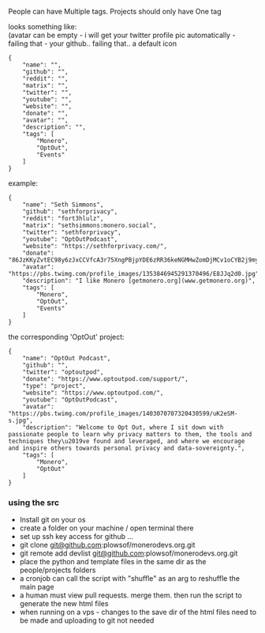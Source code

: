 
People can have Multiple tags.
Projects should only have One tag

looks something like:    
(avatar can be empty - i will get your twitter profile pic automatically - failing that - your github.. failing that.. a default icon

```
{
    "name": "",
    "github": "",
    "reddit": "",
    "matrix": "",
    "twitter": "",
    "youtube": "",
    "website": "",
    "donate": "",
    "avatar": "",
    "description": "",
    "tags": [
        "Monero",
        "OptOut",
        "Events"
    ]
}
```

example:

```
{
    "name": "Seth Simmons",
    "github": "sethforprivacy",
    "reddit": "fort3hlulz",
    "matrix": "sethsimmons:monero.social",
    "twitter": "sethforprivacy",
    "youtube": "OptOutPodcast",
    "website": "https://sethforprivacy.com/",
    "donate": "86JzKKyZvtEC98y6zJxCCVfcA3r75XngPBjpYDE6zRR36keNGMHwZomDjMCv1oCYB2j9myiFqEJQF3JtnhKdfX546T91eaY",
    "avatar": "https://pbs.twimg.com/profile_images/1353846945291370496/E8JJq2d0.jpg",
    "description": "I like Monero [getmonero.org](www.getmonero.org)",
    "tags": [
        "Monero",
        "OptOut",
        "Events"
    ]
}
```

the corresponding 'OptOut' project:
```
{
    "name": "OptOut Podcast",
    "github": "",
    "twitter": "optoutpod",
    "donate": "https://www.optoutpod.com/support/",
    "type": "project",
    "website": "https://www.optoutpod.com/",
    "youtube": "OptOutPodcast",
    "avatar": "https://pbs.twimg.com/profile_images/1403070707320430599/uK2eSM-s.jpg",
    "description": "Welcome to Opt Out, where I sit down with passionate people to learn why privacy matters to them, the tools and techniques they\u2019ve found and leveraged, and where we encourage and inspire others towards personal privacy and data-sovereignty.",
    "tags": [
        "Monero",
        "OptOut"
    ]
}
```

### using the src

- Install git on your os
- create a folder on your machine / open terminal there
- set up ssh key access for github ...
- git clone git@github.com:plowsof/monerodevs.org.git
- git remote add devlist git@github.com:plowsof/monerodevs.org.git
- place the python and template files in the same dir as the people/projects folders
- a cronjob can call the script with "shuffle" as an arg to reshuffle the main page
- a human must view pull requests. merge them. then run the script to generate the new html files
- when running on a vps - changes to the save dir of the html files need to be made and uploading to git not needed
